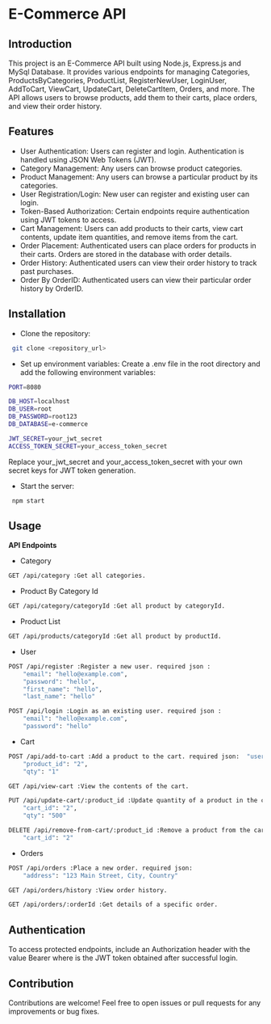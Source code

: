 
# E-Commerce API




## Introduction

This project is an E-Commerce API built using Node.js, Express.js and MySql Database. It provides various endpoints for managing Categories, ProductsByCategories, ProductList, RegisterNewUser, LoginUser, AddToCart, ViewCart, UpdateCart, DeleteCartItem, Orders, and more. The API allows users to browse products, add them to their carts, place orders, and view their order history.
## Features

- User Authentication: Users can register and login. Authentication is handled using JSON Web Tokens (JWT).
- Category Management: Any users can browse product categories.
- Product Management: Any users can browse a particular product by its categories.
- User Registration/Login: New user can register and existing user can login.
- Token-Based Authorization: Certain endpoints require authentication using JWT tokens to access.
- Cart Management: Users can add products to their carts, view cart contents, update item quantities, and remove items from the cart.
- Order Placement: Authenticated users can place orders for products in their carts. Orders are stored in the database with order details.
- Order History: Authenticated users can view their order history to track past purchases.
- Order By OrderID: Authenticated users can view their particular order history by OrderID.


## Installation

- Clone the repository:

```bash
 git clone <repository_url>
```
- Set up environment variables:
Create a .env file in the root directory and add the following environment variables:

```bash
PORT=8080

DB_HOST=localhost
DB_USER=root
DB_PASSWORD=root123
DB_DATABASE=e-commerce

JWT_SECRET=your_jwt_secret
ACCESS_TOKEN_SECRET=your_access_token_secret
```
Replace your_jwt_secret and your_access_token_secret with your own secret keys for JWT token generation.

- Start the server:

```bash
 npm start
```
    
## Usage

**API Endpoints**

- Category

```bash
GET /api/category :Get all categories.
```
- Product By Category Id

```bash
GET /api/category/categoryId :Get all product by categoryId.
```

- Product List

```bash
GET /api/products/categoryId :Get all product by productId.
```
- User

```bash
POST /api/register :Register a new user. required json :
    "email": "hello@example.com",
    "password": "hello",
    "first_name": "hello",
    "last_name": "hello"

```

```bash
POST /api/login :Login as an existing user. required json : 
    "email": "hello@example.com",
    "password": "hello"

```
- Cart

```bash
POST /api/add-to-cart :Add a product to the cart. required json:  "user_id": "3",
    "product_id": "2",
    "qty": "1"
```
```bash
GET /api/view-cart :View the contents of the cart. 
```
```bash
PUT /api/update-cart/:product_id :Update quantity of a product in the cart. required json: 
    "cart_id": "2",
    "qty": "500"
```
```bash
DELETE /api/remove-from-cart/:product_id :Remove a product from the cart. required json: 
    "cart_id": "2"
```
- Orders

```bash
POST /api/orders :Place a new order. required json: 
    "address": "123 Main Street, City, Country"
```
```bash
GET /api/orders/history :View order history.
```
```bash
GET /api/orders/:orderId :Get details of a specific order.
```



## Authentication

To access protected endpoints, include an Authorization header with the value Bearer <token> where <token> is the JWT token obtained after successful login.
## Contribution

Contributions are welcome! Feel free to open issues or pull requests for any improvements or bug fixes.
